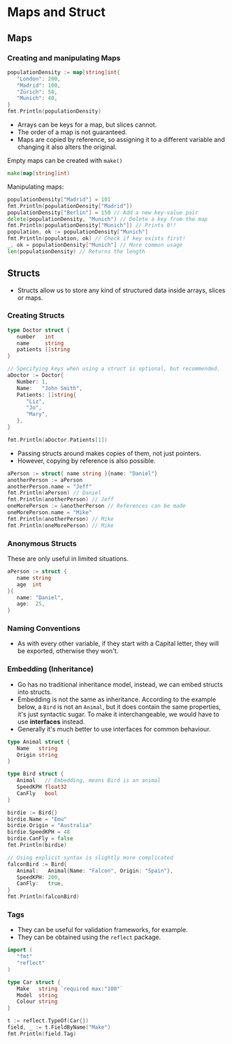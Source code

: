# Maps and Struct

## Maps

### Creating and manipulating Maps

```go
populationDensity := map[string]int{
   "London": 200,
   "Madrid": 100,
   "Zürich": 50,
   "Munich": 40,
}
fmt.Println(populationDensity)
```

- Arrays can be keys for a map, but slices cannot.
- The order of a map is not guaranteed.
- Maps are copied by reference, so assigning it to a different variable and changing it also alters the original.

Empty maps can be created with `make()`

```go
make(map[string]int)
```

Manipulating maps:

```go
populationDensity["Madrid"] = 101
fmt.Println(populationDensity["Madrid"])
populationDensity["Berlin"] = 150 // Add a new key-value pair
delete(populationDensity, "Munich") // Delete a key from the map
fmt.Println(populationDensity["Munich"]) // Prints 0!!
population, ok := populationDensity["Munich"]
fmt.Println(population, ok) // Check if key exists first!
_, ok = populationDensity["Munich"] // More common usage
len(populationDensity) // Returns the length
```

## Structs

- Structs allow us to store any kind of structured data inside arrays, slices or maps.

### Creating Structs

```go
type Doctor struct {
   number   int
   name     string
   patients []string
}

// Specifying keys when using a struct is optional, but recommended.
aDoctor := Doctor{
   Number: 1,
   Name:   "John Smith",
   Patients: []string{
      "Liz",
      "Jo",
      "Mary",
   },
}

fmt.Println(aDoctor.Patients[1])
```

- Passing structs around makes copies of them, not just pointers.
- However, copying by reference is also possible.

```go
aPerson := struct{ name string }{name: "Daniel"}
anotherPerson := aPerson
anotherPerson.name = "Jeff"
fmt.Println(aPerson) // Daniel
fmt.Println(anotherPerson) // Jeff
oneMorePerson := &anotherPerson // References can be made
oneMorePerson.name = "Mike"
fmt.Println(anotherPerson) // Mike
fmt.Println(oneMorePerson) // Mike
```

### Anonymous Structs

These are only useful in limited situations.

```go
aPerson := struct {
   name string
   age  int
}{
   name: "Daniel",
   age:  25,
}
```

### Naming Conventions

- As with every other variable, if they start with a Capital letter, they will be exported, otherwise they won't.

### Embedding (Inheritance)

- Go has no traditional inheritance model, instead, we can embed structs into structs.
- Embedding is not the same as inheritance. According to the example below, a `Bird` is not an `Animal`, but it does contain the same properties, it's just syntactic sugar. To make it interchangeable, we would have to use **interfaces** instead.
- Generally it's much better to use interfaces for common behaviour.

```go
type Animal struct {
   Name   string
   Origin string
}

type Bird struct {
   Animal   // Embedding, means Bird is an animal
   SpeedKPH float32
   CanFly   bool
}

birdie := Bird{}
birdie.Name = "Emu"
birdie.Origin = "Australia"
birdie.SpeedKPH = 48
birdie.CanFly = false
fmt.Println(birdie)

// Using explicit syntax is slightly more complicated
falconBird := Bird{
   Animal:   Animal{Name: "Falcon", Origin: "Spain"},
   SpeedKPH: 200,
   CanFly:   true,
}
fmt.Println(falconBird)
```

### Tags

- They can be useful for validation frameworks, for example.
- They can be obtained using the `reflect` package.

```go
import (
   "fmt"
   "reflect"
)

type Car struct {
   Make   string `required max:"100"`
   Model  string
   Colour string
}

t := reflect.TypeOf(Car{})
field, _ := t.FieldByName("Make")
fmt.Println(field.Tag)
```
